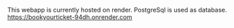 This webapp is currently hosted on render. PostgreSql is used as database.
https://bookyourticket-94dh.onrender.com
